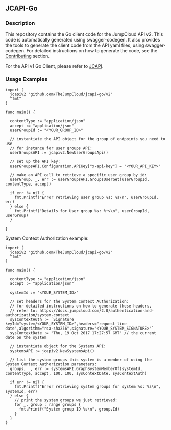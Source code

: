 ## JCAPI-Go

### Description ###

This repository contains the Go client code for the JumpCloud API v2. This code is automatically generated using swagger-codegen.
It also provides the tools to generate the client code from the API yaml files, using swagger-codegen.
For detailed instructions on how to generate the code, see the [Contributing](CONTRIBUTING.md) section.

For the API v1 Go Client, please refer to [JCAPI](https://github.com/TheJumpCloud/jcapi).


### Usage Examples

```
import (
  jcapiv2 "github.com/TheJumpCloud/jcapi-go/v2"
  "fmt"
)

func main() {

  contentType := "application/json"
  accept := "application/json"
  userGroupId := "<YOUR_GROUP_ID>"

  // instantiate the API object for the group of endpoints you need to use
  // for instance for user groups API:
  userGroupsAPI := jcapiv2.NewUserGroupsApi()

  // set up the API key:
  userGroupsAPI.Configuration.APIKey["x-api-key"] = "<YOUR_API_KEY>"

  // make an API call to retrieve a specific user group by id:
  userGroup, _, err := userGroupsAPI.GroupsUserGet(userGroupId, contentType, accept)

  if err != nil {
    fmt.Printf("Error retrieving user group %s: %s\n", userGroupId, err)
  } else {
    fmt.Printf("Details for User group %s: %+v\n", userGroupId, userGroup)
  }

}
```

System Context Authorization example:

```
import (
  jcapiv2 "github.com/TheJumpCloud/jcapi-go/v2"
  "fmt"
)

func main() {

  contentType := "application/json"
  accept := "application/json"

  systemId := "<YOUR_SYSTEM_ID>"

  // set headers for the System Context Authorization:
  // for detailed instructions on how to generate these headers,
  // refer to: https://docs.jumpcloud.com/2.0/authentication-and-authorization/system-context
  sysContextAuth := `Signature keyId="system/<YOUR_SYSTEM_ID>",headers="request-line date",algorithm="rsa-sha256",signature="<YOUR_SYSTEM_SIGNATURE>"`
  sysContextDate := "Thu, 19 Oct 2017 17:27:57 GMT" // the current date on the system

  // instantiate object for the Systems API:
  systemsAPI := jcapiv2.NewSystemsApi()

  // list the system groups this system is a member of using the System Context Authorization parameters:
  groups, _, err := systemsAPI.GraphSystemMemberOf(systemId, contentType, accept, 100, 100, sysContextDate, sysContextAuth)

  if err != nil {
    fmt.Printf("Error retrieving system groups for system %s: %s\n", systemId, err)
  } else {
    // print the system groups we just retrieved:
    for _, group : range groups {
      fmt.Printf("System group ID %s\n", group.Id)
    }
  }
}

```
